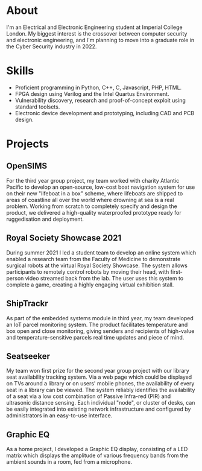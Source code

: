 # About
I'm an Electrical and Electronic Engineering student at Imperial College London. My biggest interest is the crossover between computer security and electronic engineering, and I'm planning to move into a graduate role in the Cyber Security industry in 2022.

# Skills
* Proficient programming in Python, C++, C, Javascript, PHP, HTML.
* FPGA design using Verilog and the Intel Quartus Environment.
* Vulnerability discovery, research and proof-of-concept exploit using standard toolsets.
* Electronic device development and prototyping, including CAD and PCB design.

# Projects
## OpenSIMS
For the third year group project, my team worked with charity Atlantic Pacific to develop an open-source, low-cost boat navigation system for use on their new "lifeboat in a box" scheme, where lifeboats are shipped to areas of coastline all over the world where drowning at sea is a real problem. Working from scratch to completely specify and design the product, we delivered a high-quality waterproofed prototype ready for ruggedisation and deployment.

## Royal Society Showcase 2021
During summer 2021 I led a student team to develop an online system which enabled a research team from the Faculty of Medicine to demonstrate surgical robots at the virtual Royal Society Showcase. The system allows participants to remotely control robots by moving their head, with first-person video streamed back from the lab. The user uses this system to complete a game, creating a highly engaging virtual exhibition stall. 

## ShipTrackr
As part of the embedded systems module in third year, my team developed an IoT parcel monitoring system. The product facilitates temperature and box open and close monitoring, giving senders and recipients of high-value and temperature-sensitive parcels real time updates and piece of mind. 

## Seatseeker
My team won first prize for the second year group project with our library seat availability tracking system. Via a web page which could be displayed on TVs around a library or on users' mobile phones, the availability of every seat in a library can be viewed. The system reliably identifies the availability of a seat via a low cost combination of Passive Infra-red (PIR) and ultrasonic distance sensing. Each individual "node", or cluster of desks, can be easily integrated into existing network infrastructure and configured by administrators in an easy-to-use interface.

## Graphic EQ
As a home project, I developed a Graphic EQ display, consisting of a LED matrix which displays the amplitude of various frequency bands from the ambient sounds in a room, fed from a microphone.
